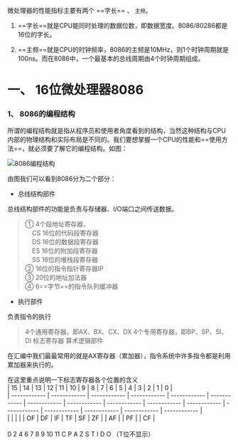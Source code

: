 微处理器的性能指标主要有两个 ==字长== 、 `主频`。

1. ==字长==就是CPU能同时处理的数据位数，即数据宽度。8086/80286都是16位的字长。

2. ==主频==就是CPU的时钟频率，8086的主频是10MHz，则1个时钟周期就是100ns。而在8086中，一个最基本的总线周期由4个时钟周期组成。

# 一、 16位微处理器8086

### 1、 8086的编程结构

所谓的编程结构就是指从程序员和使用者角度看到的结构，当然这种结构与CPU内部的物理结构和实际布局是不同的。我们要想掌握一个CPU的性能和==使用方法==，就必须要了解它的编程结构。如图：

![8086编程结构](http://data.14log.com/images/8086PC.png "8086的编程结构")

由图我们可以看到8086分为二个部分：

- 总线结构部件

总线结构部件的功能是负责与存储器、I/O端口之间传送数据。

> ① 4个段地址寄存器，<br>
> &nbsp;&nbsp;&nbsp;&nbsp;CS  16位的代码段寄存器<br>
> &nbsp;&nbsp;&nbsp;&nbsp;DS  16位的数据段寄存器<br>
> &nbsp;&nbsp;&nbsp;&nbsp;ES  16位的附加段寄存器<br>
> &nbsp;&nbsp;&nbsp;&nbsp;SS  16位的堆栈段寄存器<br>
> ② 16位的指令指针寄存器IP<br>
> ③ 20位的地址加法器<br>
> ④ 6==字节==的指令队列缓冲器<br>

- 执行部件

负责指令的执行

> 4个通用寄存器，即AX、BX、CX、DX
> 4个专用寄存器，即BP、SP、SI、DI
> 标志寄存器
> 算术逻辑部件

在汇编中我们最最常用的就是AX寄存器（累加器），指令系统中许多指令都是利用累加器来执行的。

在这里重点说明一下标志寄存器各个位置的含义<br>
| 15 | 14 | 13 | 12 | 11 | 10 | 9 | 8 | 7 | 6 | 5 | 4 | 3 | 2 | 1 | 0 |<br>
| ------------ | ------------ | ------------ | ------------ | ------------ | ------------ | ------------ | ------------ | ------------ | ------------ | ------------ | ------------ | ------------ | ------------ | ------------ | ------------ |<br>
|  |  |  |  | OF | DF | IF | TF | SF | ZF |  | AF |  | PF |  | CF |<br>
<br>
0&nbsp;2&nbsp;4&nbsp;6&nbsp;7&nbsp;8&nbsp;9&nbsp;10&nbsp;11
C&nbsp;P&nbsp;A&nbsp;Z&nbsp;S&nbsp;T&nbsp;I&nbsp;D&nbsp;O （T位不显示）




